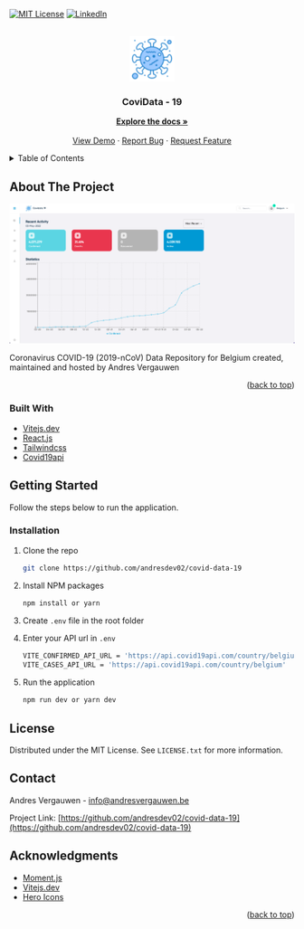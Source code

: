 <div id="top"></div>

[![MIT License][license-shield]][license-url]
[![LinkedIn][linkedin-shield]][linkedin-url]


<!-- PROJECT LOGO -->
<br />
<div align="center">
  <a href="https://github.com/andresdev02/covid-data-19/">
    <img src="src/img/brand/logo.png" alt="Logo" width="80" height="80">
  </a>

  <h3 align="center">CoviData - 19</h3>

  <p align="center">
    <a href="https://github.com/andresdev02/covid-data-19"><strong>Explore the docs »</strong></a>
    <br />
    <br />
    <a href="https://covid-data-19.vercel.app">View Demo</a>
    ·
    <a href="https://github.com/andresdev02/covid-data-19/issues">Report Bug</a>
    ·
    <a href="https://github.com/andresdev02/covid-data-19/issues">Request Feature</a>
  </p>
</div>



<!-- TABLE OF CONTENTS -->
<details>
  <summary>Table of Contents</summary>
  <ol>
    <li>
      <a href="#about-the-project">About The Project</a>
      <ul>
        <li><a href="#built-with">Built With</a></li>
      </ul>
    </li>
    <li>
      <a href="#getting-started">Getting Started</a>
      <ul>
        <li><a href="#installation">Installation</a></li>
      </ul>
    </li>
    <li><a href="#license">License</a></li>
    <li><a href="#contact">Contact</a></li>
    <li><a href="#acknowledgments">Acknowledgments</a></li>
  </ol>
</details>



<!-- ABOUT THE PROJECT -->
## About The Project

[![Dashboard][product-screenshot]](https://covid-data-19.vercel.app)

Coronavirus COVID-19 (2019-nCoV) Data Repository for Belgium created, maintained and hosted by Andres Vergauwen

<p align="right">(<a href="#top">back to top</a>)</p>



### Built With

* [Vitejs.dev](https://vitejs.dev/)
* [React.js](https://reactjs.org/)
* [Tailwindcss](https://tailwindcss.com/)
* [Covid19api](https://api.covid19api.com/)


<!-- GETTING STARTED -->
## Getting Started
Follow the steps below to run the application.

### Installation

1. Clone the repo
   ```sh
   git clone https://github.com/andresdev02/covid-data-19
   ```
2. Install NPM packages
   ```sh
   npm install or yarn
   ```
3. Create `.env` file in the root folder

4. Enter your API url in `.env`

    ```sh
    VITE_CONFIRMED_API_URL = 'https://api.covid19api.com/country/belgium/status/confirmed'
    VITE_CASES_API_URL = 'https://api.covid19api.com/country/belgium'
   ```
5. Run the application
    ```sh
    npm run dev or yarn dev
   ```


<!-- LICENSE -->
## License

Distributed under the MIT License. See `LICENSE.txt` for more information.




<!-- CONTACT -->
## Contact

Andres Vergauwen - info@andresvergauwen.be

Project Link: [https://github.com/andresdev02/covid-data-19](https://github.com/andresdev02/covid-data-19)




<!-- ACKNOWLEDGMENTS -->
## Acknowledgments
* [Moment.js](https://momentjs.com/)
* [Vitejs.dev](https://vitejs.dev)
* [Hero Icons](https://heroicons.com)

<p align="right">(<a href="#top">back to top</a>)</p>



<!-- MARKDOWN LINKS & IMAGES -->
[license-url]: https://github.com/andresdev02/covid-data-19/LICENSE.txt
[linkedin-url]: hhttps://www.linkedin.com/in/andres-vergauwen-56261988/
[license-shield]: https://img.shields.io/github/license/othneildrew/Best-README-Template.svg?style=for-the-badge
[linkedin-shield]: https://img.shields.io/badge/-LinkedIn-black.svg?style=for-the-badge&logo=linkedin&colorB=555
[product-screenshot]: src/img/screenshot.png

